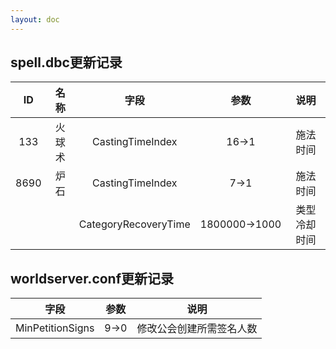 ```yaml
---
layout: doc
---
```



## spell.dbc更新记录
|ID|名称|字段|参数|说明|
|:----:|:----:|:----:|:----:|:----:|
|133|火球术|CastingTimeIndex|16→1<Badge type="warning" text="修改" />|施法时间|
|8690|炉石|CastingTimeIndex|7→1<Badge type="warning" text="修改" />|施法时间|
|||CategoryRecoveryTime|1800000→1000<Badge type="warning" text="修改" />|类型冷却时间|
## worldserver.conf更新记录
|字段|参数|说明|
|:----:|:----:|:----:|
|MinPetitionSigns|9→0<Badge type="warning" text="修改" />|修改公会创建所需签名人数|
